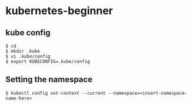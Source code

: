 # kubernetes-beginner
## kube config 
```
$ cd
$ mkdir .kube
$ vi .kube/config
$ export KUBECONFIG=.kube/config
```
## Setting the namespace
```
$ kubectl config set-context --current --namespace=<insert-namespace-name-here>
```